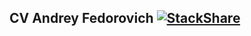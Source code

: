 ## CV Andrey Fedorovich [![StackShare](http://img.shields.io/badge/tech-stack-0690fa.svg?style=flat)](https://stackshare.io/adFedorovich/web-dev-stack)

